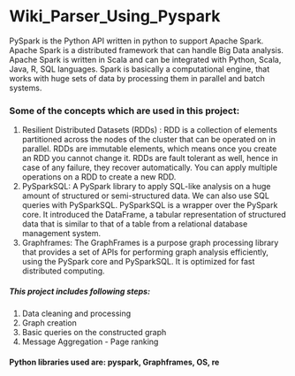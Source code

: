 # Wiki_Parser_Using_Pyspark

PySpark is the Python API written in python to support Apache Spark. Apache Spark is a distributed framework that can handle Big Data analysis. Apache Spark is written in Scala and can be integrated with Python, Scala, Java, R, SQL  languages. Spark is basically a computational engine, that works with huge sets of data by processing them in parallel and batch systems.

### Some of the concepts which are used in this project:

1. Resilient Distributed Datasets (RDDs) : RDD is a collection of elements partitioned across the nodes of the cluster that can be operated on in parallel. RDDs are immutable elements, which means once you create an RDD you cannot change it. RDDs are fault tolerant as well, hence in case of any failure, they recover automatically. You can apply multiple operations on a RDD to create a new RDD.
2. PySparkSQL: A PySpark library to apply SQL-like analysis on a huge amount of structured or semi-structured data. We can also use SQL queries with PySparkSQL.  PySparkSQL is a wrapper over the PySpark core. It introduced the DataFrame, a tabular representation of structured data that is similar to that of a table from a relational database management system.
3. Graphframes: The GraphFrames is a purpose graph processing library that provides a set of APIs for performing graph analysis efficiently, using the PySpark core and PySparkSQL. It is optimized for fast distributed computing.

##### This project includes following steps:
1. Data cleaning and processing
2. Graph creation
3. Basic queries on the constructed graph
4. Message Aggregation - Page ranking 

#### Python libraries used are: pyspark, Graphframes, OS, re 
